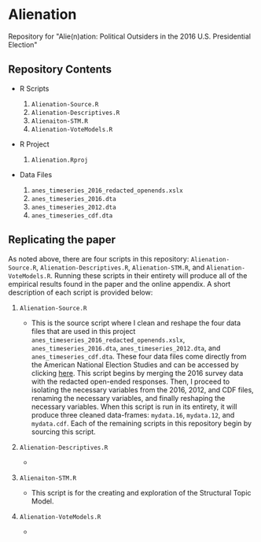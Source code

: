 # Alienation

Repository for "Alie(n)ation: Political Outsiders in the 2016 U.S. Presidential Election"

## Repository Contents

-   R Scripts

    1.  `Alienation-Source.R`
    2.  `Alienation-Descriptives.R`
    3.  `Alienaiton-STM.R`
    4.  `Alienation-VoteModels.R`

-   R Project

    1.  `Alienation.Rproj`

-   Data Files

    1.  `anes_timeseries_2016_redacted_openends.xslx`
    2.  `anes_timeseries_2016.dta`
    3.  `anes_timeseries_2012.dta`
    4.  `anes_timeseries_cdf.dta`

## Replicating the paper

As noted above, there are four scripts in this repository: `Alienation-Source.R`, `Alienation-Descriptives.R`, `Alienation-STM.R`, and `Alienation-VoteModels.R`. Running these scripts in their entirety will produce all of the empirical results found in the paper and the online appendix. A short description of each script is provided below:

1.  `Alienation-Source.R`

    -   This is the source script where I clean and reshape the four data files that are used in this project `anes_timeseries_2016_redacted_openends.xslx`, `anes_timeseries_2016.dta`, `anes_timeseries_2012.dta`, and `anes_timeseries_cdf.dta`. These four data files come directly from the American National Election Studies and can be accessed by clicking [here](https://electionstudies.org/data-center/). This script begins by merging the 2016 survey data with the redacted open-ended responses. Then, I proceed to isolating the necessary variables from the 2016, 2012, and CDF files, renaming the necessary variables, and finally reshaping the necessary variables. When this script is run in its entirety, it will produce three cleaned data-frames: `mydata.16`, `mydata.12`, and `mydata.cdf`. Each of the remaining scripts in this repository begin by sourcing this script.

2.  `Alienation-Descriptives.R`

    -   

3.  `Alienaiton-STM.R`

    -   This script is for the creating and exploration of the Structural Topic Model.

4.  `Alienation-VoteModels.R`

    -   
